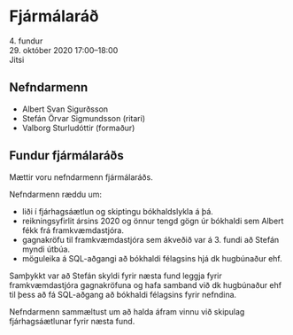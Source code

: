# Fjármálaráð

4\. fundur  
29\. október 2020 17:00–18:00  
Jitsi

## Nefndarmenn

* Albert Svan Sigurðsson
* Stefán Örvar Sigmundsson (ritari)
* Valborg Sturludóttir (formaður)

## Fundur fjármálaráðs

Mættir voru nefndarmenn fjármálaráðs.

Nefndarmenn ræddu um:

* liði í fjárhagsáætlun og skiptingu bókhaldslykla á þá.
* reikningsyfirlit ársins 2020 og önnur tengd gögn úr bókhaldi sem Albert fékk frá framkvæmdastjóra.
* gagnakröfu til framkvæmdastjóra sem ákveðið var á 3. fundi að Stefán myndi útbúa.
* möguleika á SQL-aðgangi að bókhaldi félagsins hjá dk hugbúnaður ehf.

Samþykkt var að Stefán skyldi fyrir næsta fund leggja fyrir framkvæmdastjóra gagnakröfuna og hafa samband við dk hugbúnaður ehf til þess að fá SQL-aðgang að bókhaldi félagsins fyrir nefndina.

Nefndarmenn sammæltust um að halda áfram vinnu við skipulag fjárhagsáætlunar fyrir næsta fund.